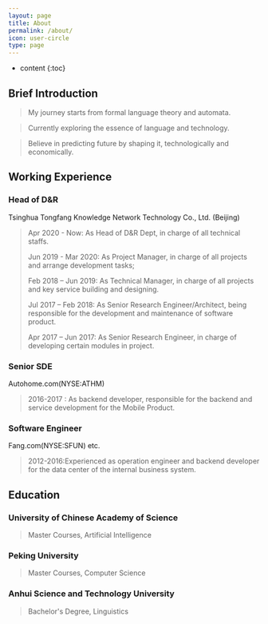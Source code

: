 ```yaml
---
layout: page
title: About
permalink: /about/
icon: user-circle
type: page
---
```


* content
{:toc}

## Brief Introduction
>My journey starts from formal language theory and automata.

>Currently exploring the essence of language and technology. 

>Believe in predicting future by shaping it, technologically and economically. 

## Working Experience

### Head of D&R
Tsinghua Tongfang Knowledge Network Technology Co., Ltd. (Beijing)
>Apr 2020 - Now:
>As Head of D&R Dept, in charge of all technical staffs.
>
>Jun 2019 - Mar 2020:
>As Project Manager, in charge of all projects and arrange development tasks;
>
>Feb 2018 – Jun 2019: 
>As Technical Manager, in charge of all projects and key service building and designing.
>
>Jul 2017 – Feb 2018: 
>As Senior Research Engineer/Architect, being responsible for the development and maintenance of software product.
>
>Apr 2017 – Jun 2017:
>As Senior Research Engineer, in charge of developing certain modules in project. 

### Senior SDE
Autohome.com(NYSE:ATHM)
>2016-2017 : As backend developer, responsible for the backend and service development for the Mobile Product.

### Software Engineer
Fang.com(NYSE:SFUN) etc.
>2012-2016:Experienced as operation engineer and backend developer for the data center of the internal business system.

## Education
### University of Chinese Academy of Science
>Master Courses, Artificial Intelligence

### Peking University
>Master Courses, Computer Science

### Anhui Science and Technology University
>Bachelor's Degree, Linguistics



